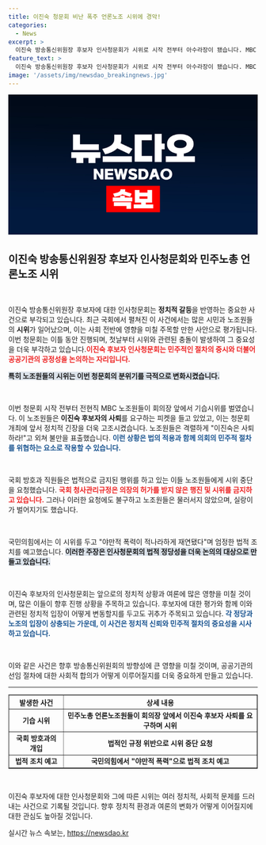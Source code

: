 ```yaml
---
title: 이진숙 청문회 비난 폭주 언론노조 시위에 경악!
categories:
  - News
excerpt: >
  이진숙 방송통신위원장 후보자 인사청문회가 시위로 시작 전부터 아수라장이 됐습니다. MBC 노조원들의 격렬한 사퇴 촉구에 여당은 폭력 사태라며 법적 대응을 예고했습니다. 자세한 내용은 클릭!
feature_text: >
  이진숙 방송통신위원장 후보자 인사청문회가 시위로 시작 전부터 아수라장이 됐습니다. MBC 노조원들의 격렬한 사퇴 촉구에 여당은 폭력 사태라며 법적 대응을 예고했습니다. 자세한 내용은 클릭!
image: '/assets/img/newsdao_breakingnews.jpg'
---
```


<p><img src="/assets/img/newsdao_breakingnews.jpg" alt="cryptoinkorea 속보" /></p>

<h2 data-ke-size="size26">이진숙 방송통신위원장 후보자 인사청문회와 민주노총 언론노조 시위</h2>

<p data-ke-size="size16">&nbsp;</p>

<p>이진숙 방송통신위원장 후보자에 대한 인사청문회는 <strong>정치적 갈등</strong>을 반영하는 중요한 사건으로 부각되고 있습니다. 최근 국회에서 펼쳐진 이 사건에서는 많은 시민과 노조원들의 <strong>시위</strong>가 일어났으며, 이는 사회 전반에 영향을 미칠 주목할 만한 사안으로 평가됩니다. 이번 청문회는 이틀 동안 진행되며, 첫날부터 시위와 관련된 충돌이 발생하여 그 중요성을 더욱 부각하고 있습니다.<b><span style="color: #ee2323;">이진숙 후보자 인사청문회는 민주적인 절차의 중시와 더불어 공공기관의 공정성을 논의하는 자리입니다.</span></b> </p>

<p><b><span style="background-color: #21538527;">특히 노조원들의 시위는 이번 청문회의 분위기를 극적으로 변화시켰습니다.</span></b></p>

<p data-ke-size="size16">&nbsp;</p>

<p>이번 청문회 시작 전부터 전현직 MBC 노조원들이 회의장 앞에서 기습시위를 벌였습니다. 이 노조원들은 <b>이진숙 후보자의 사퇴</b>를 요구하는 피켓을 들고 있었고, 이는 청문회 개최에 앞서 정치적 긴장을 더욱 고조시켰습니다. 노조원들은 격렬하게 "이진숙은 사퇴하라!"고 외쳐 불만을 표출했습니다. <b><span style="color: #1a5490;">이런 상황은 법의 적용과 함께 의회의 민주적 절차를 위협하는 요소로 작용할 수 있습니다.</span></b></p>

<p data-ke-size="size16">&nbsp;</p>

<p>국회 방호과 직원들은 법적으로 금지된 행위를 하고 있는 이들 노조원들에게 시위 중단을 요청했습니다. <b><span style="color: #ee2323;">국회 청사관리규정은 의장의 허가를 받지 않은 행진 및 시위를 금지하고 있습니다.</span></b> 그러나 이러한 요청에도 불구하고 노조원들은 물러서지 않았으며, 실랑이가 벌어지기도 했습니다.</p>

<p data-ke-size="size16">&nbsp;</p>

<p>국민의힘에서는 이 시위를 두고 "야만적 폭력이 적나라하게 재연됐다"며 엄정한 법적 조치를 예고했습니다. <b><span style="background-color: #21538527;">이러한 주장은 인사청문회의 법적 정당성을 더욱 논의의 대상으로 만들고 있습니다.</span></b></p>

<p data-ke-size="size16">&nbsp;</p>

<p>이진숙 후보자의 인사청문회는 앞으로의 정치적 상황과 여론에 많은 영향을 미칠 것이며, 많은 이들이 향후 진행 상황을 주목하고 있습니다. 후보자에 대한 평가와 함께 이와 관련된 정치적 입장이 어떻게 변동할지를 두고도 귀추가 주목되고 있습니다. <b><span style="color: #1a5490;">각 정당과 노조의 입장이 상충되는 가운데, 이 사건은 정치적 신뢰와 민주적 절차의 중요성을 시사하고 있습니다.</span></b> </p>

<p data-ke-size="size16">&nbsp;</p> 

<p>이와 같은 사건은 향후 방송통신위원회의 방향성에 큰 영향을 미칠 것이며, 공공기관의 선임 절차에 대한 사회적 합의가 어떻게 이루어질지를 더욱 중요하게 만들고 있습니다. 
<hr></p>

<table style="width: 100%; border-collapse: collapse;" border="1">
    <tr>
        <th style="text-align: center; height: 20px;"><b>발생한 사건</b></th>
        <th style="text-align: center; height: 20px;"><b>상세 내용</b></th>
    </tr>
    <tr>
        <td style="text-align: center; height: 17px;"><b>기습 시위</b></td>
        <td style="text-align: center; height: 17px;"><b>민주노총 언론노조원들이 회의장 앞에서 이진숙 후보자 사퇴를 요구하며 시위</b></td>
    </tr>
    <tr>
        <td style="text-align: center; height: 17px;"><b>국회 방호과의 개입</b></td>
        <td style="text-align: center; height: 17px;"><b>법적인 규정 위반으로 시위 중단 요청</b></td>
    </tr>
    <tr>
        <td style="text-align: center; height: 17px;"><b>법적 조치 예고</b></td>
        <td style="text-align: center; height: 17px;"><b>국민의힘에서 "야만적 폭력"으로 법적 조치 예고</b></td>
    </tr>
</table>

<p data-ke-size="size16">&nbsp;</p>

<p>이진숙 후보자에 대한 인사청문회와 그에 따른 시위는 여러 정치적, 사회적 문제를 드러내는 사건으로 기록될 것입니다. 향후 정치적 환경과 여론의 변화가 어떻게 이어질지에 대한 관심도 높아질 것입니다.</p>
실시간 뉴스 속보는, <a href="https://newsdao.kr" rel="dofollow">https://newsdao.kr</a>


